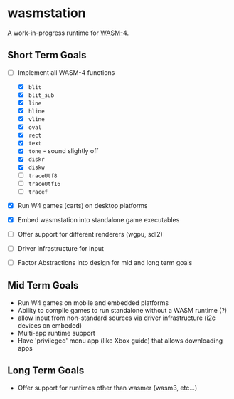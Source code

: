 # wasmstation

A work-in-progress runtime for [WASM-4](https://github.com/aduros/wasm4).


## Short Term Goals
* [ ] Implement all WASM-4 functions
  - [X] `blit`
  - [X] `blit_sub`
  - [X] `line`
  - [X] `hline`
  - [X] `vline`
  - [X] `oval`
  - [X] `rect`
  - [X] `text`
  - [X] `tone` - sound slightly off
  - [X] `diskr`
  - [X] `diskw`
  - [ ] `traceUtf8`
  - [ ] `traceUtf16`
  - [ ] `tracef`
* [X] Run W4 games (carts) on desktop platforms
* [X] Embed wasmstation into standalone game executables
* [ ] Offer support for different renderers (wgpu, sdl2)
* [ ] Driver infrastructure for input
* [ ] Factor Abstractions into design for mid and long term goals


## Mid Term Goals

* Run W4 games on mobile and embedded platforms
* Ability to compile games to run standalone without a WASM runtime (?)
* allow input from non-standard sources via driver infrastructure (i2c devices on embeded)
* Multi-app runtime support
* Have 'privileged' menu app (like Xbox guide) that allows downloading apps


## Long Term Goals
* Offer support for runtimes other than wasmer (wasm3, etc...)

